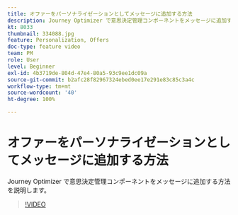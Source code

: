 ```yaml
---
title: オファーをパーソナライゼーションとしてメッセージに追加する方法
description: Journey Optimizer で意思決定管理コンポーネントをメッセージに追加する方法を説明します。
kt: 8033
thumbnail: 334088.jpg
feature: Personalization, Offers
doc-type: feature video
team: PM
role: User
level: Beginner
exl-id: 4b3719de-804d-47e4-80a5-93c9ee1dc09a
source-git-commit: b2afc28f82967324ebed0ee17e291e83c85c3a4c
workflow-type: tm+mt
source-wordcount: '40'
ht-degree: 100%

---
```


# オファーをパーソナライゼーションとしてメッセージに追加する方法

Journey Optimizer で意思決定管理コンポーネントをメッセージに追加する方法を説明します。

>[!VIDEO](https://video.tv.adobe.com/v/334088?quality=12&learn=on)
